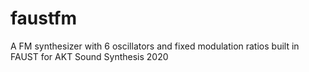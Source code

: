 # faustfm
A FM synthesizer with 6 oscillators and fixed modulation ratios built in FAUST for AKT Sound Synthesis 2020
